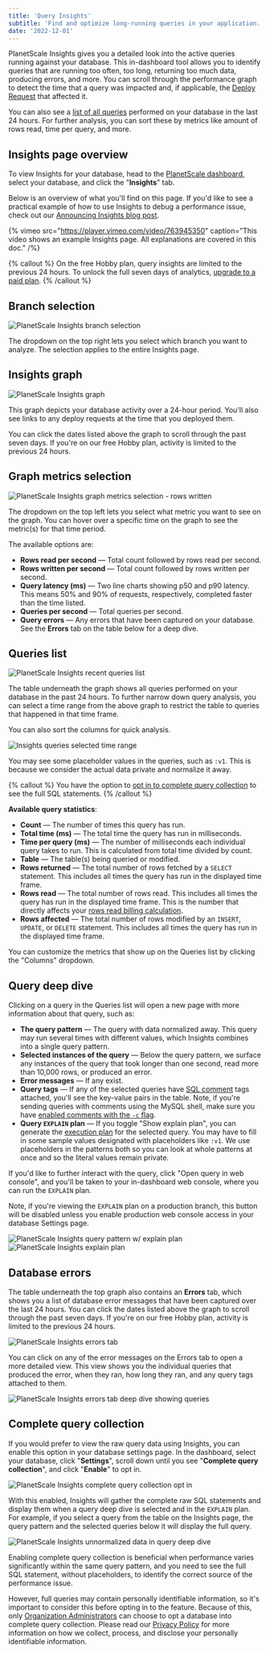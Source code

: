 ```yaml
---
title: 'Query Insights'
subtitle: 'Find and optimize long-running queries in your application.'
date: '2022-12-01'
---
```


PlanetScale Insights gives you a detailed look into the active queries running against your database. This in-dashboard tool allows you to identify queries that are running too often, too long, returning too much data, producing errors, and more. You can scroll through the performance graph to detect the time that a query was impacted and, if applicable, the [Deploy Request](/docs/concepts/deploy-requests) that affected it.

You can also see a [list of all queries](#queries-list) performed on your database in the last 24 hours. For further analysis, you can sort these by metrics like amount of rows read, time per query, and more.

## Insights page overview

To view Insights for your database, head to the [PlanetScale dashboard](https://app.planetscale.com), select your database, and click the "**Insights**" tab.

Below is an overview of what you'll find on this page. If you'd like to see a practical example of how to use Insights to debug a performance issue, check out our [Announcing Insights blog post](/blog/introducing-planetscale-insights-advanced-query-monitoring).

{% vimeo src="https://player.vimeo.com/video/763945350" caption="This video shows an example Insights page. All explanations are covered in this doc." /%}

{% callout %} On the free Hobby plan, query insights are limited to the previous 24 hours. To unlock the full seven days of analytics, [upgrade to a paid plan](/docs/concepts/billing). {% /callout %}

## Branch selection

![PlanetScale Insights branch selection](/assets/docs/concepts/query-insights/branches.png)

The dropdown on the top right lets you select which branch you want to analyze. The selection applies to the entire Insights page.

## Insights graph

![PlanetScale Insights graph](/assets/docs/concepts/query-insights/graph.png)

This graph depicts your database activity over a 24-hour period. You'll also see links to any deploy requests at the time that you deployed them.

You can click the dates listed above the graph to scroll through the past seven days. If you're on our free Hobby plan, activity is limited to the previous 24 hours.

## Graph metrics selection

![PlanetScale Insights graph metrics selection - rows written](/assets/docs/concepts/query-insights/metrics.png)

The dropdown on the top left lets you select what metric you want to see on the graph. You can hover over a specific time on the graph to see the metric(s) for that time period.

The available options are:

- **Rows read per second** &mdash; Total count followed by rows read per second.
- **Rows written per second** &mdash; Total count followed by rows written per second.
- **Query latency (ms)** &mdash; Two line charts showing p50 and p90 latency. This means 50% and 90% of requests, respectively, completed faster than the time listed.
- **Queries per second** &mdash; Total queries per second.
- **Query errors** &mdash; Any errors that have been captured on your database. See the **Errors** tab on the table below for a deep dive.

## Queries list

![PlanetScale Insights recent queries list](/assets/docs/concepts/query-insights/queries.png)

The table underneath the graph shows all queries performed on your database in the past 24 hours. To further narrow down query analysis, you can select a time range from the above graph to restrict the table to queries that happened in that time frame.

You can also sort the columns for quick analysis.

![Insights queries selected time range](/assets/docs/concepts/query-insights/timeframe.png)

You may see some placeholder values in the queries, such as `:v1`. This is because we consider the actual data private and normalize it away.

{% callout %} You have the option to [opt in to complete query collection](#complete-query-collection) to see the full SQL statements. {% /callout %}

**Available query statistics**:

- **Count** &mdash; The number of times this query has run.
- **Total time (ms)** &mdash; The total time the query has run in milliseconds.
- **Time per query (ms)** &mdash; The number of milliseconds each individual query takes to run. This is calculated from total time divided by count.
- **Table** &mdash; The table(s) being queried or modified.
- **Rows returned** &mdash; The total number of rows fetched by a `SELECT` statement. This includes all times the query has run in the displayed time frame.
- **Rows read** &mdash; The total number of rows read. This includes all times the query has run in the displayed time frame. This is the number that directly affects your [rows read billing calculation](/docs/concepts/billing#understanding-rows-read).
- **Rows affected** &mdash; The total number of rows modified by an `INSERT`, `UPDATE`, or `DELETE` statement. This includes all times the query has run in the displayed time frame.

You can customize the metrics that show up on the Queries list by clicking the "Columns" dropdown.

## Query deep dive

Clicking on a query in the Queries list will open a new page with more information about that query, such as:

- **The query pattern** &mdash; The query with data normalized away. This query may run several times with different values, which Insights combines into a single query pattern.
- **Selected instances of the query** &mdash; Below the query pattern, we surface any instances of the query that took longer than one second, read more than 10,000 rows, or produced an error.
- **Error messages** &mdash; If any exist.
- **Query tags** &mdash; If any of the selected queries have [SQL comment](https://google.github.io/sqlcommenter/) tags attached, you'll see the key-value pairs in the table. Note, if you're sending queries with comments using the MySQL shell, make sure you have [enabled comments with the `-c` flag](https://dev.mysql.com/doc/refman/8.0/en/mysql-command-options.html#option_mysql_comments).
- **Query `EXPLAIN` plan** &mdash; If you toggle "Show explain plan", you can generate the [execution plan](https://dev.mysql.com/blog-archive/mysql-explain-analyze/) for the selected query. You may have to fill in some sample values designated with placeholders like `:v1`. We use placeholders in the patterns both so you can look at whole patterns at once and so the literal values remain private.

If you'd like to further interact with the query, click "Open query in web console", and you'll be taken to your in-dashboard web console, where you can run the `EXPLAIN` plan.

Note, if you're viewing the `EXPLAIN` plan on a production branch, this button will be disabled unless you enable production web console access in your database Settings page.

![PlanetScale Insights query pattern w/ explain plan](/assets/docs/concepts/query-insights/query.png) ![PlanetScale Insights explain plan](/assets/docs/concepts/query-insights/explain.png)

## Database errors

The table underneath the top graph also contains an **Errors** tab, which shows you a list of database error messages that have been captured over the last 24 hours. You can click the dates listed above the graph to scroll through the past seven days. If you're on our free Hobby plan, activity is limited to the previous 24 hours.

![PlanetScale Insights errors tab](/assets/docs/concepts/query-insights/errors.png)

You can click on any of the error messages on the Errors tab to open a more detailed view. This view shows you the individual queries that produced the error, when they ran, how long they ran, and any query tags attached to them.

![PlanetScale Insights errors tab deep dive showing queries](/assets/docs/concepts/query-insights/errors-detailed-view.png)

## Complete query collection

If you would prefer to view the raw query data using Insights, you can enable this option in your database settings page. In the dashboard, select your database, click "**Settings**", scroll down until you see "**Complete query collection**", and click "**Enable**" to opt in.

![PlanetScale Insights complete query collection opt in](/assets/docs/concepts/query-insights/opt-in.png)

With this enabled, Insights will gather the complete raw SQL statements and display them when a query deep dive is selected and in the `EXPLAIN` plan. For example, if you select a query from the table on the Insights page, the query pattern and the selected queries below it will display the full query.

![PlanetScale Insights unnormalized data in query deep dive](/assets/docs/concepts/query-insights/unnormalized-data.png)

Enabling complete query collection is beneficial when performance varies significantly within the same query pattern, and you need to see the full SQL statement, without placeholders, to identify the correct source of the performance issue.

However, full queries may contain personally identifiable information, so it's important to consider this before opting in to the feature. Because of this, only [Organization Administrators](/docs/concepts/access-control#organization-administrator) can choose to opt a database into complete query collection. Please read our [Privacy Policy](/legal/privacy) for more information on how we collect, process, and disclose your personally identifiable information.
